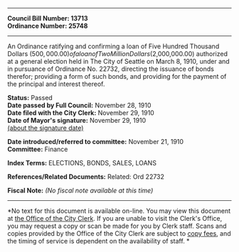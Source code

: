 * * * * *  
  
**Council Bill Number: [](#h0)[](#h2)13713**   
**Ordinance Number: 25748**  
  
* * * * *  
  
An Ordinance ratifying and confirming a loan of Five Hundred Thousand Dollars ($500,000.00) of a loan of Two Million Dollars ($2,000,000.00) authorized at a general election held in The City of Seattle on March 8, 1910, under and in pursuance of Ordinance No. 22732, directing the issuance of bonds therefor; providing a form of such bonds, and providing for the payment of the principal and interest thereof.  
  
**Status:** Passed   
**Date passed by Full Council:** November 28, 1910   
**Date filed with the City Clerk:** November 29, 1910   
**Date of Mayor's signature:** November 29, 1910   
[(about the signature date)](/~public/approvaldate.htm)   
  
  
**Date introduced/referred to committee:** November 21, 1910   
**Committee:** Finance   
  
**Index Terms:** ELECTIONS, BONDS, SALES, LOANS  
  
**References/Related Documents:** Related: Ord 22732  
  
**Fiscal Note:** *(No fiscal note available at this time)*  
  
* * * * *  
  
*No text for this document is available on-line. You may view this document at [the Office of the City Clerk](http://www.seattle.gov/leg/clerk/contactUs.htm). If you are unable to visit the Clerk's Office, you may request a copy or scan be made for you by Clerk staff. Scans and copies provided by the Office of the City Clerk are subject to [copy fees](http://clerk.seattle.gov/~public/clerkfees.htm), and the timing of service is dependent on the availability of staff. *  
  
  
